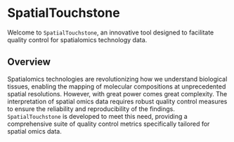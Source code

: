 # SpatialTouchstone

Welcome to `SpatialTouchstone`, an innovative tool designed to facilitate quality control for spatialomics technology data.

## Overview

Spatialomics technologies are revolutionizing how we understand biological tissues, enabling the mapping of molecular compositions at unprecedented spatial resolutions. However, with great power comes great complexity. The interpretation of spatial omics data requires robust quality control measures to ensure the reliability and reproducibility of the findings. `SpatialTouchstone` is developed to meet this need, providing a comprehensive suite of quality control metrics specifically tailored for spatial omics data.
